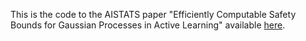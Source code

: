This is the code to the AISTATS paper "Efficiently Computable Safety Bounds for Gaussian Processes in Active Learning" available [here](https://arxiv.org/abs/2402.18260).
